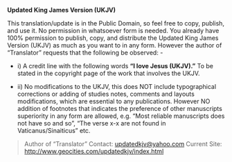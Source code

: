 **Updated King James Version (UKJV)**

This translation/update is in the Public Domain, so feel free to copy,
publish, and use it. No permission in whatsoever form is needed. You already
have 100% permission to publish, copy, and distribute the Updated King James
Version (UKJV) as much as you want to in any form. However the author of “Translator”
requests that the following be observed: -

- i) A credit line with the following words **“I love Jesus (UKJV).”** To be stated
in the copyright page of the work that involves the UKJV.

- ii) No modifications to the UKJV, this does NOT include typographical corrections or
adding of studies notes, comments and layouts modifications, which are
essential to any publications. However NO addition of footnotes that indicates
the preference of other manuscripts superiority in any form are allowed, e.g.
“Most reliable manuscripts does not have so and so”, “The verse x-x are not
found in Vaticanus/Sinaiticus” etc.

> Author of “Translator”
> Contact: updatedkjv@yahoo.com
> Current Site: http://www.geocities.com/updatedkjv/index.html
